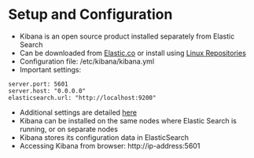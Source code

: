 # Setup and Configuration #

* Kibana is an open source product installed separately from Elastic Search
* Can be downloaded from <a href="https://www.elastic.co/downloads/kibana" target="_blank">Elastic.co</a> or install using <a href="https://www.elastic.co/guide/en/kibana/5.1/setup.html#setup-repositories" target="_blank">Linux Repositories</a>
* Configuration file: /etc/kibana/kibana.yml
* Important settings:
```
server.port: 5601
server.host: "0.0.0.0"
elasticsearch.url: "http://localhost:9200"
```
* Additional settings are detailed <a href="https://www.elastic.co/guide/en/kibana/current/kibana-server-properties.html" target="_blank">here</a>
* Kibana can be installed on the same nodes where Elastic Search is running, or on separate nodes
* Kibana stores its configuration data in ElasticSearch 
* Accessing Kibana from browser: http://ip-address:5601